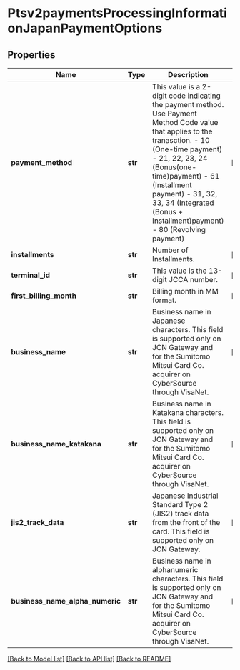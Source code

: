 # Ptsv2paymentsProcessingInformationJapanPaymentOptions

## Properties
Name | Type | Description | Notes
------------ | ------------- | ------------- | -------------
**payment_method** | **str** | This value is a 2-digit code indicating the payment method. Use Payment Method Code value that applies to the tranasction. - 10 (One-time payment) - 21, 22, 23, 24  (Bonus(one-time)payment) - 61 (Installment payment) - 31, 32, 33, 34  (Integrated (Bonus + Installment)payment) - 80 (Revolving payment)  | [optional] 
**installments** | **str** | Number of Installments.  | [optional] 
**terminal_id** | **str** | This value is the 13-digit JCCA number. | [optional] 
**first_billing_month** | **str** | Billing month in MM format.  | [optional] 
**business_name** | **str** | Business name in Japanese characters. This field is supported only on JCN Gateway and for the Sumitomo Mitsui Card Co. acquirer on CyberSource through VisaNet.  | [optional] 
**business_name_katakana** | **str** | Business name in Katakana characters. This field is supported only on JCN Gateway and for the Sumitomo Mitsui Card Co. acquirer on CyberSource through VisaNet.  | [optional] 
**jis2_track_data** | **str** | Japanese Industrial Standard Type 2 (JIS2) track data from the front of the card. This field is supported only on JCN Gateway.  | [optional] 
**business_name_alpha_numeric** | **str** | Business name in alphanumeric characters. This field is supported only on JCN Gateway and for the Sumitomo Mitsui Card Co. acquirer on CyberSource through VisaNet.  | [optional] 

[[Back to Model list]](../README.md#documentation-for-models) [[Back to API list]](../README.md#documentation-for-api-endpoints) [[Back to README]](../README.md)


